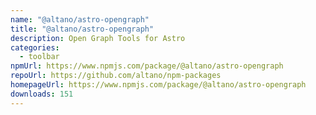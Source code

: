```yaml
---
name: "@altano/astro-opengraph"
title: "@altano/astro-opengraph"
description: Open Graph Tools for Astro
categories:
  - toolbar
npmUrl: https://www.npmjs.com/package/@altano/astro-opengraph
repoUrl: https://github.com/altano/npm-packages
homepageUrl: https://www.npmjs.com/package/@altano/astro-opengraph
downloads: 151
---
```

